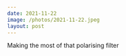 ```yaml
---
date: 2021-11-22
image: /photos/2021-11-22.jpeg
layout: post
---
```


Making the most of that polarising filter
